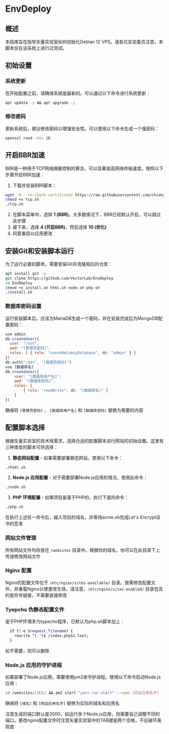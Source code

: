 # EnvDeploy

## 概述
本指南旨在指导矢量实验室如何初始化Debian 12 VPS。请各位实验委员注意，本脚本仅在该系统上进行过测试。

## 初始设置
### 系统更新
在开始配置之前，请确保系统是最新的。可以通过以下命令进行系统更新：

```bash
apt update -y && apt upgrade -y
```

### 修改密码
更新系统后，建议修改密码以增强安全性。可以使用以下命令生成一个强密码：

```bash
openssl rand -hex 16
```

## 开启BBR加速
BBR是一种用于TCP网络拥塞控制的算法，可以显著提高网络传输速度。按照以下步骤开启BBR加速：

1. 下载并安装BBR脚本：

```bash
wget -N --no-check-certificate https://raw.githubusercontent.com/chiakge/Linux-NetSpeed/master/tcp.sh
chmod +x tcp.sh
./tcp.sh
```

2. 在脚本菜单中，选择 **1 (BBR)**。大多数情况下，BBR已经默认开启，可以跳过此步骤
3. 接下来，选择 **4 (开启BBR)**，然后选择 **10 (优化)**
4. 同意重启以应用更改

## 安装Git和安装脚本运行
为了运行必要的脚本，需要安装Git并克隆相应的仓库：

```bash
apt install git -y
git clone https://github.com/VectorLab/EnvDeploy
cd EnvDeploy
chmod +x install.sh html.sh node.sh php.sh
./install.sh
```

### 数据库密码设置
运行安装脚本后，应该为MariaDB生成一个密码，并在安装完成后为MongoDB配置密码：

```javascript
use admin
db.createUser({
  user: "root",
  pwd: "[管理员密码]",
  roles: [ { role: "userAdminAnyDatabase", db: "admin" } ]
})
db.auth("root", "[管理员密码]")
use [数据库名]
db.createUser({
    user: "[数据库用户名]",
    pwd: "[数据库密码]",
    roles: [
        { role: "readWrite", db: "[数据库名]" }
    ]
})
```

确保将 `[管理员密码]` ， `[数据库用户名]` 和 `[数据库密码]` 替换为需要的内容

## 配置脚本选择
根据矢量实验室的技术栈需求，选择合适的配置脚本进行网站的初始设置。这里有三种类型的脚本可供选择：

1. **静态网站配置** - 如果需要部署静态网站，使用以下命令：
```bash
./html.sh
```

2. **Node.js 应用配置** - 对于需要部署Node.js应用的情况，使用此命令：
```bash
./node.sh
```

3. **PHP 环境配置** - 如果项目是基于PHP的，执行下面的命令：
```bash
./php.sh
```

在执行上述任一命令后，输入项目的域名，并等待acme.sh完成Let's Encrypt证书的签发

### 网站文件管理
所有网站文件均存放在 `/websites` 目录中。根据你的域名，你可以在此目录下上传或修改网站文件

### Nginx 配置
Nginx的配置文件位于 `/etc/nginx/sites-available/` 目录。按需修改配置文件，并重载Nginx以使更改生效。请注意，`/etc/nginx/sites-enabled/` 目录包含的是符号链接，不需要直接修改

### Tyepcho 伪静态配置文件
鉴于PHP环境多为typecho程序，已默认为php.sh脚本加上：

```bash
  if (!-e $request_filename) {
    rewrite ^(.*)$ /index.php$1 last;
  }
```

如不需要，则可以删除

### Node.js 应用的守护进程
如果部署了Node.js应用，需要使用pm2来守护进程。使用以下命令启动Node.js应用：

```bash
cd /websites/[域名] && pm2 start "yarn run start" --name [网站应用名字]
```

确保将 `[域名]` 和 `[网站应用名字]` 替换为实际的域名和应用名

注意生成的端口默认是3000，如运行多个Node.js应用，则需要自己调整不同的端口，更改nginx配置文件时注意矢量实验室中的TAB键是两个空格，不应破坏美观度